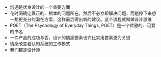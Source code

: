 - 沟通是优良设计的一个重要方面
- 花时间确定真正的、根本的问题所在，然后不必立即解决问题，而是停下来想一想更充分的潜在方案，这样最后得出新的建议。这个流程就叫做设计思维
- POET（The Psychology of Everyday Things, POET）是一个优雅的、可爱的书名
- 一件产品的成功与否，设计的情感要素也许比实用要素更为关键
- 情感改变着认知系统的工作模式
- 我们都是设计师


